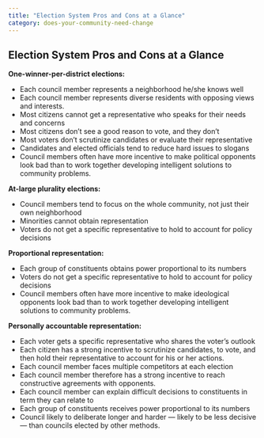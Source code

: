 ```yaml
---
title: "Election System Pros and Cons at a Glance"
category: does-your-community-need-change
---
```


## Election System Pros and Cons at a Glance

**One-winner-per-district elections:**

  * Each council member represents a neighborhood he/she knows well
  * Each council member represents diverse residents with opposing views and interests.
  * Most citizens cannot get a representative who speaks for their needs and concerns
  * Most citizens don’t see a good reason to vote, and they don’t
  * Most voters don’t scrutinize candidates or evaluate their representative
  * Candidates and elected officials tend to reduce hard issues to slogans
  * Council members often have more incentive to make political opponents look bad than to work together developing intelligent solutions to community problems.

**At-large plurality elections:**

  * Council members tend to focus on the whole community, not just their own neighborhood
  * Minorities cannot obtain representation
  * Voters do not get a specific representative to hold to account for policy decisions

**Proportional representation:**

  * Each group of constituents obtains power proportional to its numbers
  * Voters do not get a specific representative to hold to account for policy decisions
  * Council members often have more incentive to make ideological opponents look bad than to work together developing intelligent solutions to community problems.

**Personally accountable representation:**

  * Each voter gets a specific representative who shares the voter’s outlook
  * Each citizen has a strong incentive to scrutinize candidates, to vote, and then hold their representative to account for his or her actions.
  * Each council member faces multiple competitors at each election
  * Each council member therefore has a strong incentive to reach constructive agreements with opponents.
  * Each council member can explain difficult decisions to constituents in term they can relate to
  * Each group of constituents receives power proportional to its numbers
  * Council likely to deliberate longer and harder — likely to be less decisive — than councils elected by other methods.